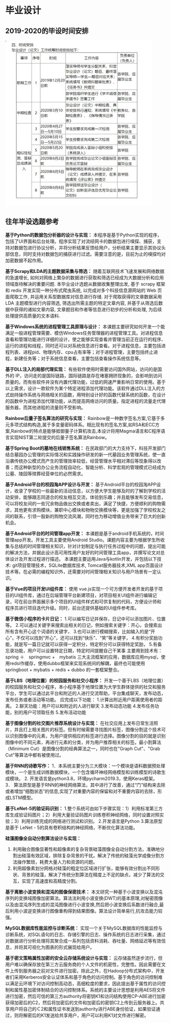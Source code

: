 # 毕业设计

## 2019-2020的毕设时间安排
![毕业设计时间安排](./01时间安排.jpg)

## 往年毕设选题参考
**基于Python的数据包分析器的设计与实现：**
本程序是基于Python实现的程序，包括了UI界面和后台处理。程序实现了对流经网卡的数据包进行嗅探、捕获，支持对数据包进行协议分析，并将分析结果反馈给用户，分析结果主要显示其协议头部信息，同时支持对数据包的捕获进行过滤。需要注意的是，目前为止的嗅探均对加密数据不起作用。

**基于Scrapy和LDA的主题数据采集与筛选：**
随着互联网技术飞速发展和网络数据的急速增长, 如何对网络上繁杂的数据进行获取和筛选已经成为大数据分析和应用领域亟待解决的重要问题. 本毕业设计选题从数据收集整理出发, 基于 scrapy 框架和 redis 开发实现一种分布式爬虫系统, 以完成对多个科技信息源网站的 Web 页面爬取工作, 并运用关系型数据库对信息进行存储. 对于爬取获得的文章数据采用 LDA 主题模型进行内容筛选, 筛选出所需主题的特定文章内容, 并基于从筛选后数据中获得的诸如文章内容, 文章题目和作者等信息进行初步的分析和处理, 为后续处理提供高质量的文本语料.

**基于Windows系统的进程管理工具原理与设计：**
本课题主要研究如何开发一个能满足一般进程管理需要、模仿Windows任务管理器的进程管理工具。对进程信息查看和管理功能进行详细的设计，使之能够实现查看并管理当前正在运行的程序、运行的进程和线程，同时还可以对系统信息进行查看。对于进程信息，主要包括进程列表、进程pid、物理内存、cpu占有率等；对于进程管理，主要包括终止进程，新建任务等；对于系统信息查看，主要包括查看操作系统信息等。

**基于DLL注入的局部代理实现：**
有些软件使用时需要访问国外网站，访问的是国外的 IP，访问走的是国际链路，国际链路是存在堵塞拥挤现象的，会影响到访问质量的。而有些软件并没有内置代理功能，过低的网速严重影响日常的使用。基于以上需求，设计一款软件为某个特定进程添加代理功能。该软件通过DLL注入的方式劫持操作系统与网络相关的函数，用特别设计好的函数代替系统的函数，在设计的函数中为进程添加代理功能，从而提高网络访问的质量。指定进程的流量走代理服务器，而其他进程的流量则不受影响。

**Rainbow后量子签名算法的研究与实现：**
Rainbow是一种数字签名方案,它基于多元多项式结构构造,属于多变量密码体系。相比现有的签名方案,如RSA和ECC方案,Rainbow的特点是能够抵御量子计算机攻击,本设计将用Magma语言和C程序语言实现NIST第二轮提交的后量子签名算法Rainbow。

**基于Spring Boot的墓地在线销售系统：**
在民政部门的大力支持下，科技开发部门结合墓园办公管理的实际情况和实践操作研发的新一代墓园业务管理系统，使一直沿袭传统办公模式而产生的管理效率较低，经营管理水平相对滞后等现象得以改善；而这种新型的办公业务流程自动化、智能分析、科学宏观的管理模式已经成为公墓、陵园等殡葬经营单位的必然需求。

**基于Android平台的校园淘APP设计与开发：**
基于Android平台的校园淘APP设计，收录了学校的一些最新的活动信息，以方便大学生能够及时的了解到学校的活动安排，能够跟志同道合的校友相互交流，体验到乐趣；并且能够发布交易信息，可以将校友间的一些冗余物品做出交换或者卖出，满足了快捷，方便顺利的购物需求，其他更有求购模块，兼职中心模块和物物交换模块等，更是加强了学校校友之间的联系，引领一股新的购物交流风潮，同时也为移动增值业务带来了巨大的创新机会。

**基于Android平台的时间管理app开发：**
本课题是基于android手机系统的，时间管理app开发。开发工具主要使用Android Studio。课题内容主要为根据学生所收集与总结的时间管理相关知识，针对计划制定与执行任务过程中的问题，提出可能的解决方法，并据此设计高可用性用户友好的时间管理工具app，并撰写论文对总体设计及开发过程进行描述。 本课题主要运用Java与kotlin开发，并包括以下技术: git项目管理技术，SQLite数据库技术, Tomcat服务器技术,XML app页面设计技术等。在必需的编程知识外，还需要对时间管理相关知识与用户场景有一定认识。

**基于Vue的项目开发UI组件库：**
使用 vue.js实现一个可方便开发者开发的基于项目的UI组件库，通过在后端管理平台新建项目，对项目相关UI组件进行编辑记录，可在前台界面展示多个项目的UI组件样式和可供复制的代码，方便设计师和程序员进行项目迭代升级。同时，前台还提供基础的UI组件参考库。

**基于微信小程序的卡片日记：**
1.可以编写日记并保存，日记中可以添加图片、位置等。 2.可以通过关键字来搜索出相关的日记，例如搜索关键字：开心，会搜索出所有含有开心这个词语的关键字， 3.也可以进行模糊搜索，比如输入的是“开心”，不仅可以找到“开心”，还可以找到“快乐”、“笑”等关键字， 4.有积分奖励功能，就是写一篇日记就可以获得一定积分，特定积分可以获得特定奖励， 5.有备忘录功能，用户可以设置特定日期，特定时间提醒自己干某事 主要用到技术有：spring ＋　springmvc +　mybatis 三大主流框架的应用，数据库应用mysql，使用redsi作缓存，使用dubbo框架来实现系统间的解耦，最终也可能使用springboot + mybatis + redis + dubbo 的一套框架整合。

**基于LBS（地理位置）的校园服务和社交小程序：**
开发一个基于LBS（地理位置）的校园服务和社交小程序，本小程序基于地理位置为大学生群体提供的社交和服务平台，学生可以通过此平台和附近的人进行交流帮助，平台集成聊天，发布动态，发布任务或者活动等功能。 应完成以下功能： 1.计算出附近用户距离使用者的距离。 2.聊天功能：用户可以和附近的人进行聊天 3.发布动态功能 4.发布任务功能，别的用户可领取任务 5.发布活动功能

**基于图像分割的社交图片推荐系统设计与实现：**
在社交应用上发布日常生活照片，并且打上相关图片的标签。但有时候需要寻找图片标签，图像分割这个技术可以识别图像中的元素，为用户提供相应的标签进行选择。图像分割的目的就是识别图像中的不同元素，再进行元素的分类，并为用户推荐相关的标签。最小割算法（Minimum Cut）是图像分割的经典算法之一，同时也在"Graph Cut"、"Grab Cut"等算法中都有被使用过。

**基于RNN的诗歌写作：**
1．本系统主要分为三大模块：一个模块是语料数据预处理模块，一个是生成训练数据模块，一个包含循环神经网络模型和训练模型的诗歌生成模块。 2. 开发语言是python3.8，环境pycharm2019.3，使用Keras框架。 3． 算法原型是基于RNN的神经网络算法，其中进行了改善，通过“门”结构来去除或者增加“细胞状态”的信息,实现了对重要内容的保留和对不重要内容的去除，形成LSTM模型。

**基于LeNet-5的验证码识别：**
1.整个系统可由如下步骤实现：1）利用标准第三方库生成验证码图片；2）利用大量验证码图片训练卷积神经网络，同时设置对照实验；3）利用训练完成的网络进行测试和识别。 2.开发语言是Python 3.算法原型是基于 LeNet - 5的具有卷积结构的神经网络，不断优化算法功能。

**硅藻图像全自动分割算法设计与实现：**
1. 利用融合图像显著性和超像素的复杂背景硅藻图像全自动分割方法，准确地分割出硅藻有效区域，排除复杂背景的干扰。解决了传统的硅藻光学成像分割方法操作繁琐，耗费大量人力和资源的问题。
2. 利用超像素划分网格对硅藻的粗定位区域进行扩张，能够有效分割出不同形状、背景的硅藻，解决了传统分割算法在精度上不足的缺点，减少了算法的交互，实现了高速度和高精度分割。

**基于离散小波变换和混沌的图像保密技术：**
本文研究一种基于小波变换以及混沌序列的变换域图像加密算法。算法法利用小波变换(DWT)的基本原理,对秘密图像以及由混沌序列生成的混沌图像进行小波变换,然后把小波变换后系数进行融合,最后利用小波逆变换进行图像重构得到结果图像。算法设计简单易行,抗攻击能力较强。

**MySQL数据库性能监控与诊断系统：**
实现一个关于MySQL数据库的性能监控与诊断系统，对SQL语句的日志、存储引擎的日志、操作系统的日志进行采集，通过对数据进行分析处理将其聚合成一系列包括资料消耗、吞吐量、网络延迟等有效信息，并将其可视化为图表的形式展现给用户。

**基于密文策略属性加密的安全云存储系统设计与实现：**
云存储虽然逐步流行，但用户难以确保存放在第三方云服务商的个人文件的机密性，完整性。因此需要在文件上传到服务器之前对文件进行加密。除此之外，在Hadoop分布式架构中，开发者们采用Kerberos安全认证体系和基于角色的访问控制。基于角色的访问控制难以满足云环境下对访问控制高动态，高细粒度的要求，因此提出基于属性的访问控制和属性基加密体制结合的访问控制体系。系统的主要设计思想是利用AES将文件进行加密，然后可信的第三方authority将密钥K1和访问结构使用CP-ABE进行加密获得加密后的C2，然后将加密后的文件和加密后的密钥C2上传到云服务器上。共享用户将自己的Ｃ2和属性证书发送到authority进行ABE身份验证，如果验证通过，则将解密后的K1发送给共享用户，用户可以利用K1对文件进行解密。
